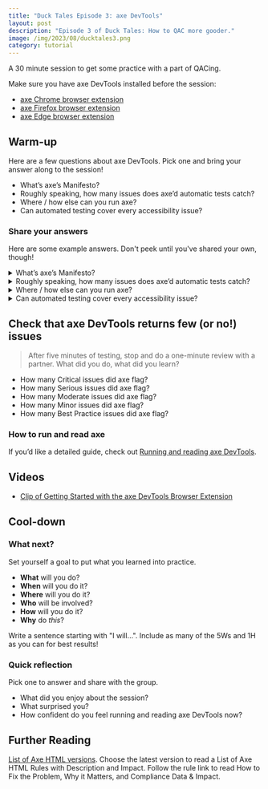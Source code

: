 ```yaml
---
title: "Duck Tales Episode 3: axe DevTools"
layout: post
description: "Episode 3 of Duck Tales: How to QAC more gooder."
image: /img/2023/08/ducktales3.png
category: tutorial
---
```


A 30 minute session to get some practice with a part of QACing.

Make sure you have axe DevTools installed before the session: 

- [axe Chrome browser extension](https://chrome.google.com/webstore/detail/axe/lhdoppojpmngadmnindnejefpokejbdd)
- [axe Firefox browser extension](https://addons.mozilla.org/en-US/firefox/addon/axe-devtools/)
- [axe Edge browser extension](https://microsoftedge.microsoft.com/addons/detail/axe-web-accessibility-t/kcenlimkmjjkdfcaleembgmldmnnlfkn)

## Warm-up

Here are a few questions about axe DevTools. Pick one and bring your answer along to the session!

- What’s axe’s Manifesto?
- Roughly speaking, how many issues does axe’d automatic tests catch?
- Where / how else can you run axe?
- Can automated testing cover every accessibility issue?

### Share your answers

Here are some example answers. Don't peek until you've shared your own, though!

<details>
	<summary>What’s axe’s Manifesto?</summary>
<div markdown="1">
[Among other things: zero false positives](https://github.com/dequelabs/axe-core#about-axe---our-manifesto) and highly configurable.
</div>
</details>

<details>
	<summary>Roughly speaking, how many issues does axe’d automatic tests catch?</summary>
<div markdown="1">
“On average 57% of WCAG issues” according to [their docs on GitHub](https://github.com/dequelabs/axe-core#the-accessibility-rules). But the most accurate answer is “It depends”.
</div>
</details>

<details>
	<summary>Where / how else can you run axe?</summary>
<div markdown="1">
Lots of places! In particular: in unit tests with `jest-axe` and in end-to-end tests with `cypress-axe` or `playwright-axe`.
</div>
</details>

<details>
	<summary>Can automated testing cover every accessibility issue?</summary>
<div markdown="1">
No! But it can pick up lots. As you might expect, it’s good at quantitative stuff, but not so good at qualitative stuff. Check out [Automated accessibility testing](/2022/04/09/automated-accessibility-testing/) for more detail.
</div>
</details>

## Check that axe DevTools returns few (or no!) issues

> After five minutes of testing, stop and do a one-minute review with a partner. What did you do, what did you learn?

- How many Critical issues did axe flag?
- How many Serious issues did axe flag?
- How many Moderate issues did axe flag?
- How many Minor issues did axe flag?
- How many Best Practice issues did axe flag?

### How to run and read axe

If you’d like a detailed guide, check out [Running and reading axe DevTools](2023/08/22/running-and-reading-axe-devtools/).

## Videos

- [Clip of Getting Started with the axe DevTools Browser Extension](https://youtube.com/clip/UgkxTkjPTBc-Uyy7qH28wh_D6BmSFtgG5rDL)

## Cool-down

### What next?

Set yourself a goal to put what you learned into practice.

- **What** will you do?
- **When** will you do it?
- **Where** will you do it?
- **Who** will be involved?
- **How** will you do it?
- **Why** do _this_?

Write a sentence starting with "I will...". Include as many of the 5Ws and 1H as you can for best results!

### Quick reflection

Pick one to answer and share with the group.

- What did you enjoy about the session?
- What surprised you?
- How confident do you feel running and reading axe DevTools now?

## Further Reading

[List of Axe HTML versions](https://dequeuniversity.com/rules/axe/html). Choose the latest version to read a List of Axe HTML Rules with Description and Impact. Follow the rule link to read How to Fix the Problem, Why it Matters, and Compliance Data & Impact.
